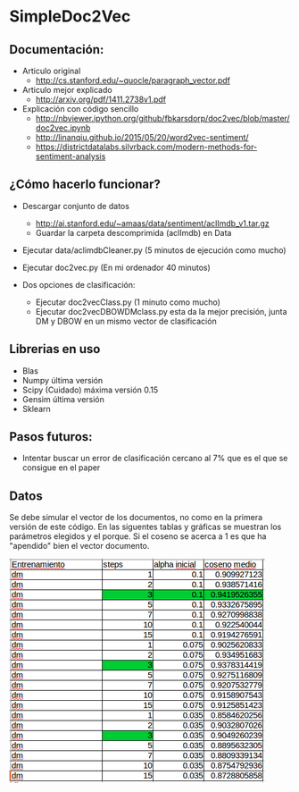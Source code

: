 # SimpleDoc2Vec

## Documentación:
* Articulo original
  * http://cs.stanford.edu/~quocle/paragraph_vector.pdf
* Articulo mejor explicado
  * http://arxiv.org/pdf/1411.2738v1.pdf
* Explicación con código sencillo
  * http://nbviewer.ipython.org/github/fbkarsdorp/doc2vec/blob/master/doc2vec.ipynb
  * http://linanqiu.github.io/2015/05/20/word2vec-sentiment/
  * https://districtdatalabs.silvrback.com/modern-methods-for-sentiment-analysis

## ¿Cómo hacerlo funcionar?
* Descargar conjunto de datos
  * http://ai.stanford.edu/~amaas/data/sentiment/aclImdb_v1.tar.gz
  * Guardar la carpeta descomprimida (aclImdb) en Data

* Ejecutar data/aclimdbCleaner.py (5 minutos de ejecución como mucho)
* Ejecutar doc2vec.py (En mi ordenador 40 minutos)
* Dos opciones de clasificación:
  * Ejecutar doc2vecClass.py (1 minuto como mucho)
  * Ejecutar doc2vecDBOWDMclass.py esta da la mejor precisión, junta DM y DBOW en un mismo vector de clasificación

## Librerias en uso
* Blas
* Numpy última versión
* Scipy (Cuidado) máxima versión 0.15
* Gensim última versión
* Sklearn

## Pasos futuros:
* Intentar buscar un error de clasificación cercano al 7% que es el que se consigue en el paper

## Datos
Se debe simular el vector de los documentos, no como en la primera versión de este código. En las siguentes tablas y gráficas se muestran los parámetros elegidos y el porque. Si el coseno se acerca a 1 es que ha "apendido" bien el vector documento.

![Alt text](./img/dmCosenos.png?raw=true "Diseño de clases")


